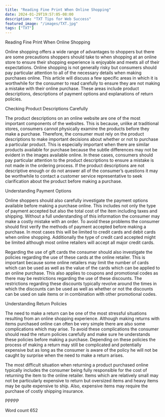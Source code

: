 ```yaml
---
title: "Reading Fine Print When Online Shopping"
date: 2024-01-29T19:57:05-08:00
description: "TXT Tips for Web Success"
featured_image: "/images/TXT.jpg"
tags: ["TXT"]
---
```


Reading Fine Print When Online Shopping

Online shopping offers a wide range of advantages to shoppers but there are some precautions shoppers should take to when shopping at an online store to ensure their shopping experience is enjoyable and meets all of their expectations. Online shopping is not generally risky but consumers should pay particular attention to all of the necessary details when making purchases online. This article will discuss a few specific areas in which it is worthwhile for the consumer to read carefully to ensure they are not making a mistake with their online purchase. These areas include product descriptions, descriptions of payment options and explanations of return policies. 

Checking Product Descriptions Carefully

The product descriptions on an online website are one of the most important components of the websites. This is because, unlike at traditional stores, consumers cannot physically examine the products before they make a purchase. Therefore, the consumer must rely on the product descriptions to make important decisions about whether or not to purchase a particular product. This is especially important when there are similar products available for purchase because the subtle differences may not be evident in the images available online. In these cases, consumers should pay particular attention to the product descriptions to ensure a mistake is not made in the ordering process. If the product descriptions are not descriptive enough or do not answer all of the consumer’s questions it may be worthwhile to contact a customer service representative to seek clarification about the product before making a purchase. 

Understanding Payment Options

Online shoppers should also carefully investigate the payment options available before making a purchase online. This includes not only the type of payment accepted but also the total cost of the item including taxes and shipping. Without a full understanding of this information the consumer may make a costly mistake with an order. To avoid these problems the consumer should first verify the methods of payment accepted before making a purchase. In most cases this will be limited to credit cards and debit cards when online shopping. Additionally the type of credit card accepted might be limited although most online retailers will accept all major credit cards. 

Regarding the use of gift cards the consumer should also investigate the policies regarding the use of these cards at the online retailer. This is important because some online retailers may limit the number of cards which can be used as well as the value of the cards which can be applied to an online purchase. This also applies to coupons and promotional codes as there may be restrictions regarding the use of these discounts. The restrictions regarding these discounts typically revolve around the times in which the discounts can be used as well as whether or not the discounts can be used on sale items or in combination with other promotional codes. 

Understanding Return Policies

The need to make a return can be one of the most stressful situations resulting from an online shopping experience. Although making returns with items purchased online can often be very simple there are also some complications which may arise. To avoid these complications the consumer should read the return policies carefully and make sure he understands these policies before making a purchase. Depending on these policies the process of making a return may still be complicated and potentially expensive but as long as the consumer is aware of the policy he will not be caught by surprise when the need to make a return arises. 

The most difficult situation when returning a product purchased online typically includes the consumer being fully responsible for the cost of returning the item to the online retailer. Items which are relatively small may not be particularly expensive to return but oversized items and heavy items may be quite expensive to ship. Also, expensive items may require the purchase of costly shipping insurance. 

PPPPP

Word count 652

